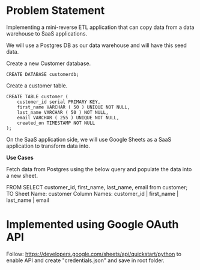 # Problem Statement

Implementing a mini-reverse ETL application that can copy data from a data warehouse to SaaS applications.

We will use a Postgres DB as our data warehouse and will have this seed data.

Create a new Customer database.

    CREATE DATABASE customerdb;

    
Create a customer table.

    CREATE TABLE customer (
        customer_id serial PRIMARY KEY,
        first_name VARCHAR ( 50 ) UNIQUE NOT NULL,
        last_name VARCHAR ( 50 ) NOT NULL,
        email VARCHAR ( 255 ) UNIQUE NOT NULL,
        created_on TIMESTAMP NOT NULL
    );

    
On the SaaS application side, we will use Google Sheets as a SaaS application to transform data into.


**Use Cases**

Fetch data from Postgres using the below query and populate the data into a new sheet.

FROM
    SELECT customer_id, first_name, last_name, email from customer;
TO
    Sheet Name: customer
    Column Names:
    customer_id | first_name | last_name | email


# Implemented using Google OAuth API

Follow: 
https://developers.google.com/sheets/api/quickstart/python 
to enable API and create "credentials.json" and save in root folder.

